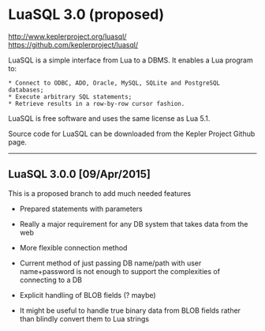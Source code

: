 # LuaSQL 3.0 (proposed)
http://www.keplerproject.org/luasql/
https://github.com/keplerproject/luasql/

LuaSQL is a simple interface from Lua to a DBMS. It enables a Lua program to:

    * Connect to ODBC, ADO, Oracle, MySQL, SQLite and PostgreSQL databases;
    * Execute arbitrary SQL statements;
    * Retrieve results in a row-by-row cursor fashion.

LuaSQL is free software and uses the same license as Lua 5.1. 

Source code for LuaSQL can be downloaded from the Kepler Project Github page.

- - -

## LuaSQL 3.0.0 [09/Apr/2015]
This is a proposed branch to add much needed features
 * Prepared statements with parameters
  + Really a major requirement for any DB system that takes data from the web
 * More flexible connection method
  + Current method of just passing DB name/path with user name+password is not enough to support the complexities of connecting to a DB
 * Explicit handling of BLOB fields (? maybe)
  + It might be useful to handle true binary data from BLOB fields rather than blindly convert them to Lua strings

